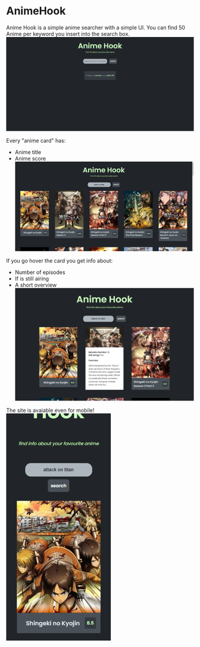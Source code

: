 # AnimeHook
Anime Hook is a simple anime searcher with a simple UI.
You can find 50 Anime per keyword you insert into the search box.  
![](screen/opera_bRSsCHF01i.png)

Every "anime card" has:
* Anime title
* Anime score  
![](screen/opera_FH4lLIc44T.jpg)

If you go hover the card you get info about:
* Number of episodes
* If is still airing
* A short overview  
![](screen/opera_YIS0p8PuFh.png)

The site is avaiable even for mobile!  
![](screen/opera_gAFJueBs15.png)
